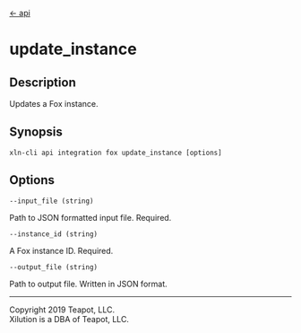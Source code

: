 [<- api](../../../api/index.md)

# update_instance

## Description

Updates a Fox instance.

## Synopsis

```
xln-cli api integration fox update_instance [options]
```

## Options

`--input_file (string)`

Path to JSON formatted input file. Required.

`--instance_id (string)`

A Fox instance ID. Required.

`--output_file (string)`

Path to output file. Written in JSON format.

---
Copyright 2019 Teapot, LLC.  
Xilution is a DBA of Teapot, LLC.
